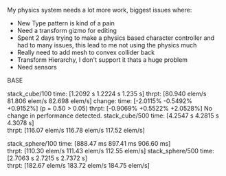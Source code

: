 My physics system needs a lot more work, biggest issues where:
 - New Type pattern is kind of a pain 
 - Need a transform gizmo for editing
 - Spent 2 days trying to make a physics based character controller and had to many issues, this lead to me not using the physics much
 - Really need to add mesh to convex collider back
 - Transform Hierarchy, I don't support it thats a huge problem
 - Need sensors


BASE

stack_cube/100          time:   [1.2092 s 1.2224 s 1.235 s]
                        thrpt:  [80.940  elem/s 81.806  elem/s 82.698  elem/s]
                 change:
                        time:   [-2.0115% -0.5492% +0.9152%] (p = 0.50 > 0.05)
                        thrpt:  [-0.9069% +0.5522% +2.0528%]
                        No change in performance detected.
stack_cube/500          time:   [4.2547 s 4.2815 s 4.3078 s]                            
                        thrpt:  [116.07  elem/s 116.78  elem/s 117.52  elem/s]

stack_sphere/100        time:   [888.47 ms 897.41 ms 906.60 ms]                           
                        thrpt:  [110.30  elem/s 111.43  elem/s 112.55  elem/s]
stack_sphere/500        time:   [2.7063 s 2.7215 s 2.7372 s]                              
                        thrpt:  [182.67  elem/s 183.72  elem/s 184.75  elem/s]
